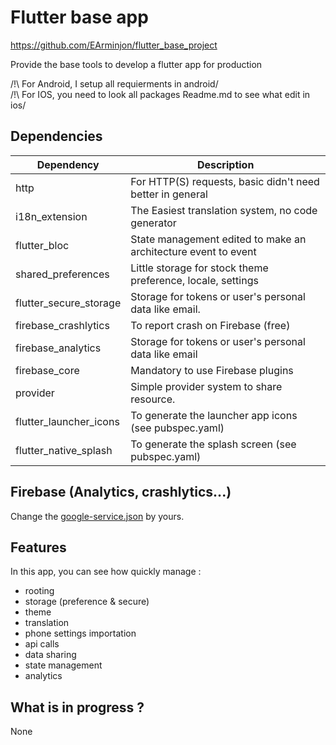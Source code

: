 # Flutter base app

https://github.com/EArminjon/flutter_base_project

Provide the base tools to develop a flutter app for production

/!\ For Android, I setup all requierments in android/  
/!\ For IOS, you need to look all packages Readme.md to see what edit in ios/  

## Dependencies


| Dependency                    | Description                                                       |
| ----------------------------- |-------------------------------------------------------------------|
| http                          | For HTTP(S) requests, basic  didn't need better in general        |
| i18n_extension                | The Easiest translation system, no code generator                 |
| flutter_bloc                  | State management edited to make an architecture event to event    |
| shared_preferences            | Little storage for stock theme preference, locale, settings       |
| flutter_secure_storage        | Storage for tokens or user's personal data like email.            |
| firebase_crashlytics          | To report crash on Firebase (free)                                |
| firebase_analytics            | Storage for tokens or user's personal data like email             |
| firebase_core                 | Mandatory to use Firebase plugins                                 |
| provider                      | Simple provider system to share resource.                         |
| flutter_launcher_icons        | To generate the launcher app icons (see pubspec.yaml)             |
| flutter_native_splash         | To generate the splash screen (see pubspec.yaml)                  |


## Firebase (Analytics, crashlytics...)

Change the [google-service.json](android/app/google-services.json) by yours.

##  Features

In this app, you can see how quickly manage :

- rooting
- storage (preference & secure)
- theme
- translation
- phone settings importation
- api calls
- data sharing
- state management
- analytics

## What is in progress ?

None

